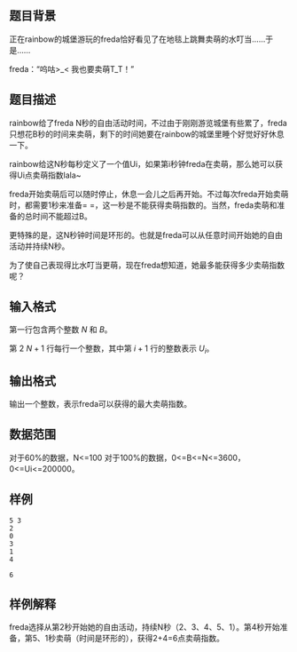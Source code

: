 ## 题目背景

正在rainbow的城堡游玩的freda恰好看见了在地毯上跳舞卖萌的水叮当……于是……

freda：“呜咕>_< 我也要卖萌T_T！”

## 题目描述

rainbow给了freda N秒的自由活动时间，不过由于刚刚游览城堡有些累了，freda只想花B秒的时间来卖萌，剩下的时间她要在rainbow的城堡里睡个好觉好好休息一下。

rainbow给这N秒每秒定义了一个值Ui，如果第i秒钟freda在卖萌，那么她可以获得Ui点卖萌指数lala~

freda开始卖萌后可以随时停止，休息一会儿之后再开始。不过每次freda开始卖萌时，都需要1秒来准备= =，这一秒是不能获得卖萌指数的。当然，freda卖萌和准备的总时间不能超过B。

更特殊的是，这N秒钟时间是环形的。也就是freda可以从任意时间开始她的自由活动并持续N秒。

为了使自己表现得比水叮当更萌，现在freda想知道，她最多能获得多少卖萌指数呢？


## 输入格式

第一行包含两个整数 $N$ 和 $B$。

第 $2~N+1$ 行每行一个整数，其中第 $i+1$ 行的整数表示 $U_i$。

## 输出格式

输出一个整数，表示freda可以获得的最大卖萌指数。

## 数据范围

对于60%的数据，N<=100
对于100%的数据，0<=B<=N<=3600，0<=Ui<=200000。

## 样例

```input1
5 3
2
0
3
1
4
```

```output1
6
```

## 样例解释

freda选择从第2秒开始她的自由活动，持续N秒（2、3、4、5、1）。第4秒开始准备，第5、1秒卖萌（时间是环形的），获得2+4=6点卖萌指数。
